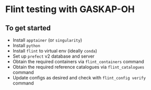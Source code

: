 # Flint testing with GASKAP-OH

## To get started

- Install `apptainer` (or `singularity`)
- Install `python`
- Install `flint` to virtual env (ideally `conda`)
- Set up `prefect` v2 database and server
- Obtain the required containers via `flint_containers` command
- Obtain the required reference catalogues via `flint_catalogues` command
- Update configs as desired and check with `flint_config verify` command

